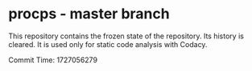 # procps - master branch

This repository contains the frozen state of the repository.
Its history is cleared. It is used only for static code
analysis with Codacy.

Commit Time: 1727056279